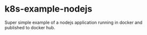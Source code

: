# k8s-example-nodejs

Super simple example of a nodejs application running in docker and published to docker hub.
